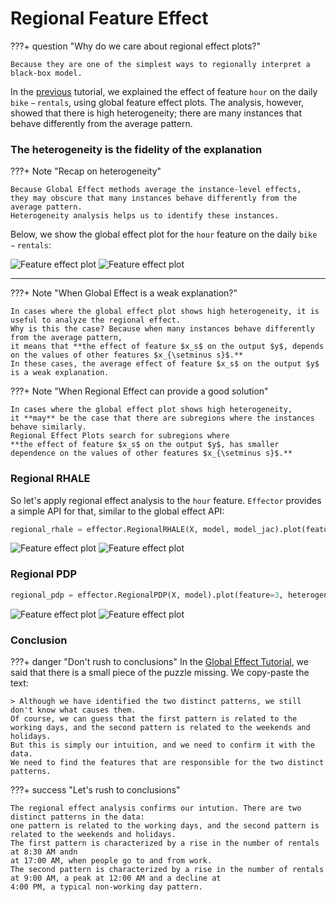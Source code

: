 # Regional Feature Effect

???+ question "Why do we care about regional effect plots?"

    Because they are one of the simplest ways to regionally interpret a black-box model.


In the [previous](./global_effect_intro/) tutorial, we explained the effect of feature $\mathtt{hour}$ on the daily $\mathtt{bike-rentals}$, 
using global feature effect plots. 
The analysis, however, showed that there is high heterogeneity; there are many instances that behave differently from the average pattern.

### The heterogeneity is the fidelity of the explanation

???+ Note "Recap on heterogeneity"

    Because Global Effect methods average the instance-level effects, 
    they may obscure that many instances behave differently from the average pattern.
    Heterogeneity analysis helps us to identify these instances.

Below, we show the global effect plot for the $\mathtt{hour}$ feature on the daily $\mathtt{bike-rentals}$:

![Feature effect plot](static/bike_sharing_global_rhale_heterogeneity.png)
![Feature effect plot](static/bike_sharing_global_pdp_heterogeneity.png)

---

???+ Note "When Global Effect is a weak explanation?"

    In cases where the global effect plot shows high heterogeneity, it is useful to analyze the regional effect.
    Why is this the case? Because when many instances behave differently from the average pattern, 
    it means that **the effect of feature $x_s$ on the output $y$, depends on the values of other features $x_{\setminus s}$.**
    In these cases, the average effect of feature $x_s$ on the output $y$ is a weak explanation.

???+ Note "When Regional Effect can provide a good solution"

    In cases where the global effect plot shows high heterogeneity, 
    it **may** be the case that there are subregions where the instances behave similarly.
    Regional Effect Plots search for subregions where 
    **the effect of feature $x_s$ on the output $y$, has smaller dependence on the values of other features $x_{\setminus s}$.**

### Regional RHALE

So let's apply regional effect analysis to the $\mathtt{hour}$ feature.
`Effector` provides a simple API for that, similar to the global effect API:

```python
regional_rhale = effector.RegionalRHALE(X, model, model_jac).plot(feature=3, heterogeneity=True)
```


![Feature effect plot](static/bike_sharing_regional_rhale_workingdays.png)
![Feature effect plot](static/bike_sharing_regional_rhale_weekends.png)


### Regional PDP

```python
regional_pdp = effector.RegionalPDP(X, model).plot(feature=3, heterogeneity="ice")
```

![Feature effect plot](static/bike_sharing_regional_pdp_workingdays.png)
![Feature effect plot](static/bike_sharing_regional_pdp_weekends.png)

### Conclusion

???+ danger "Don't rush to conclusions"
    In the [Global Effect Tutorial](global_effect_intro), we said that there is
    a small piece of the puzzle missing. We copy-paste the text:

    > Although we have identified the two distinct patterns, we still don't know what causes them.
    Of course, we can guess that the first pattern is related to the working days, and the second pattern is related to the weekends and holidays.
    But this is simply our intuition, and we need to confirm it with the data. 
    We need to find the features that are responsible for the two distinct patterns.


???+ success "Let's rush to conclusions"

    The regional effect analysis confirms our intution. There are two distinct patterns in the data:
    one pattern is related to the working days, and the second pattern is related to the weekends and holidays.
    The first pattern is characterized by a rise in the number of rentals at 8:30 AM andn 
    at 17:00 AM, when people go to and from work.
    The second pattern is characterized by a rise in the number of rentals at 9:00 AM, a peak at 12:00 AM and a decline at 
    4:00 PM, a typical non-working day pattern.